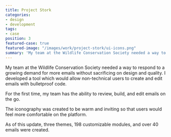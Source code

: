 ```yaml
---
title: Project Stork
categories:
- design
- development
tags:
- case
position: 3
featured-case: true
featured-image: "/images/work/project-stork/ui-icons.png"
summary: 'My team at the Wildlife Conservation Society needed a way to respond to a growing demand for more emails without sacrificing on design and quality. I developed a tool which would allow non-technical users to create and edit emails with bulletproof code.'
---
```


My team at the Wildlife Conservation Society needed a way to respond to a growing demand for more emails without sacrificing on design and quality. I developed a tool which would allow non-technical users to create and edit emails with bulletproof code. 

For the first time, my team has the ability to review, build, and edit emails on the go.

The iconography was created to be warm and inviting so that users would feel more comfortable on the platform.

As of this update, three themes, 198 customizable modules, and over 40 emails were created.